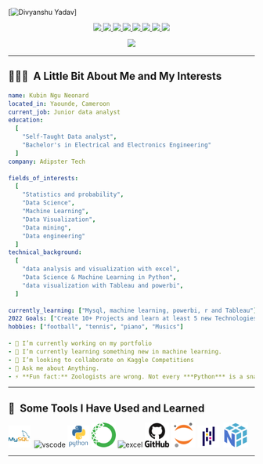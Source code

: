 
[![Divyanshu Yadav](https://raw.githubusercontent.com/thedivyanshuyadav/thedivyanshuyadav/main/banner.gif "Divyanshu Yadav")]


<p align="center">
 <a href="https://www.twitter.com/NeonardNgu/">
  <img height="50" src="https://cdn2.iconfinder.com/data/icons/social-media-applications/64/social_media_applications_6-twitter-128.png"/>
</a>
<a href="www.linkedin.com/in/kubin-neonard-5b0117199">
  <img height="50" src="https://cdn2.iconfinder.com/data/icons/social-media-applications/64/social_media_applications_14-linkedin-128.png"/>
</a>
  <a href="https://www.kaggle.com/kubinneonard">
  <img height="50" src="https://cdn4.iconfinder.com/data/icons/logos-and-brands/512/189_Kaggle_logo_logos-128.png"/>
</a>
 </a>
  <a href="https://stackoverflow.com/users/12858319/kubin-neonard">
  <img height="50" src="https://cdn2.iconfinder.com/data/icons/social-icons-33/128/Stack_Overflow-128.png"/>
</a> 
 </a>
   <a href="https://www.coursera.org/user/51a5ebecf4f9f1cd1590041c9b1be7da">
  <img height="50" src="https://cdn4.iconfinder.com/data/icons/logos-brands-5/24/coursera-128.png"/>
</a> 
 </a>
<a href="https://www.analyticsvidhya.com/user/kubin70">
  <img height="50" src="https://av-public-assets.s3.ap-south-1.amazonaws.com/logos/av-logo-svg.svg"/>
</a> 
 <a href="https://www.facebook.com/kubinneonard.ngu/">
  <img height="50" src="https://cdn2.iconfinder.com/data/icons/social-media-2189/48/4-Facebook-128.png"/>
</a>
<a href="https://www.instagram.com/kubinnguneonard/">
  <img height="50" src="https://user-images.githubusercontent.com/46517096/166974368-9798f39f-1f46-499c-b14e-81f0a3f83a06.png"/>
</a>
</p>

<p align="center">
  <img src= "https://i.giphy.com/media/q217GUnfKAmJlFcjBX/giphy.webp">
</p>

---

<h2> 👨🏻‍💻 &nbsp;A Little Bit About Me and My Interests</h2>

```yaml
name: Kubin Ngu Neonard
located_in: Yaounde, Cameroon
current_job: Junior data analyst
education:
  [
    "Self-Taught Data analyst",
    "Bachelor's in Electrical and Electronics Engineering"
  ]
company: Adipster Tech

fields_of_interests:
  [
    "Statistics and probability",
    "Data Science",
    "Machine Learning",
    "Data Visualization",
    "Data mining",
    "Data engineering"
  ]
technical_background:
  [
    "data analysis and visualization with excel",
    "Data Science & Machine Learning in Python",
    "data visualization with Tableau and powerbi",
  ]
  
currently_learning: ["Mysql, machine learning, powerbi, r and Tableau"]
2022 Goals: ["Create 10+ Projects and learn at least 5 new Technologies."]
hobbies: ["football", "tennis", "piano", "Musics"]

- 🔭 I’m currently working on my portfolio
- 🌱 I’m currently learning something new in machine learning.
- 👯 I’m looking to collaborate on Kaggle Competitions
- 💬 Ask me about Anything.
- ⚡ **Fun fact:** Zoologists are wrong. Not every ***Python*** is a snake.
```



---
<h2> 🚀 &nbsp;Some Tools I Have Used and Learned</h2>
<p align="left">
 <img src="https://github.com/devicons/devicon/blob/master/icons/mysql/mysql-original-wordmark.svg" title="MySQL"  alt="MySQL" width="45" height="45"/>&nbsp;
<img src="https://cdn.jsdelivr.net/gh/devicons/devicon/icons/vscode/vscode-original.svg" alt="vscode" width="45" height="45"/>
<img src="https://raw.githubusercontent.com/devicons/devicon/master/icons/python/python-original-wordmark.svg" alt="python" width="45" height="45" />
<img src="https://github.com/devicons/devicon/blob/master/icons/anaconda/anaconda-original.svg" alt="anaconda" width="50" height="50" />
<img src="https://cdn3.iconfinder.com/data/icons/logos-brands-3/24/logo_brand_brands_logos_excel-128.png" alt="excel" width="50" height="50" />
<img src="https://github.com/devicons/devicon/blob/master/icons/github/github-original-wordmark.svg" alt="github" width="50" height="50" />
<img src="https://github.com/devicons/devicon/blob/master/icons/jupyter/jupyter-original.svg" alt="jupyter" width="50" height="50" />
<img src="https://raw.githubusercontent.com/devicons/devicon/1119b9f84c0290e0f0b38982099a2bd027a48bf1/icons/pandas/pandas-original.svg" title="Pandas"  alt="Pandas" width="45" height="45"/>&nbsp;
<img src="https://github.com/devicons/devicon/blob/master/icons/numpy/numpy-original.svg" alt="numpy" width="50" height="50" />

</p>

---
